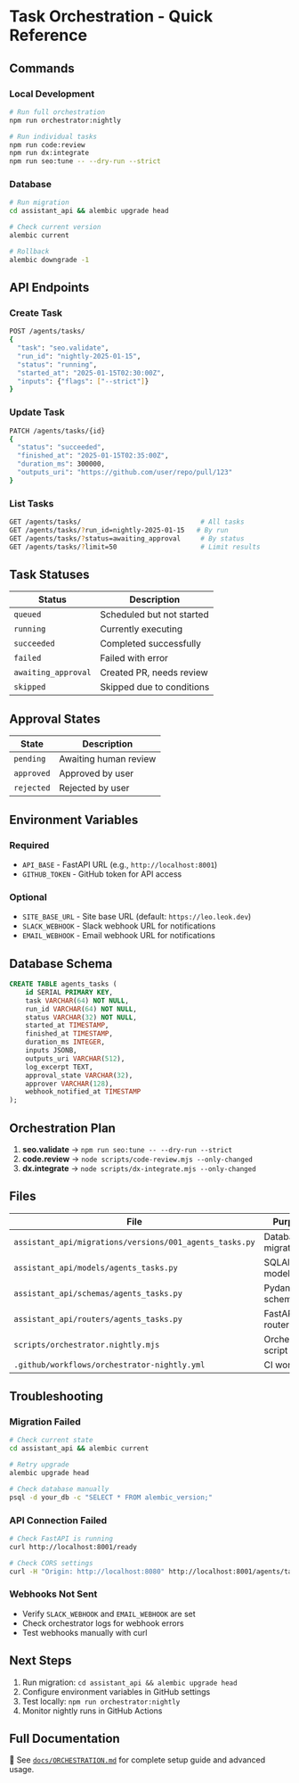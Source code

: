 # Task Orchestration - Quick Reference

## Commands

### Local Development
```bash
# Run full orchestration
npm run orchestrator:nightly

# Run individual tasks
npm run code:review
npm run dx:integrate
npm run seo:tune -- --dry-run --strict
```

### Database
```bash
# Run migration
cd assistant_api && alembic upgrade head

# Check current version
alembic current

# Rollback
alembic downgrade -1
```

## API Endpoints

### Create Task
```bash
POST /agents/tasks/
{
  "task": "seo.validate",
  "run_id": "nightly-2025-01-15",
  "status": "running",
  "started_at": "2025-01-15T02:30:00Z",
  "inputs": {"flags": ["--strict"]}
}
```

### Update Task
```bash
PATCH /agents/tasks/{id}
{
  "status": "succeeded",
  "finished_at": "2025-01-15T02:35:00Z",
  "duration_ms": 300000,
  "outputs_uri": "https://github.com/user/repo/pull/123"
}
```

### List Tasks
```bash
GET /agents/tasks/                              # All tasks
GET /agents/tasks/?run_id=nightly-2025-01-15   # By run
GET /agents/tasks/?status=awaiting_approval     # By status
GET /agents/tasks/?limit=50                     # Limit results
```

## Task Statuses

| Status | Description |
|--------|-------------|
| `queued` | Scheduled but not started |
| `running` | Currently executing |
| `succeeded` | Completed successfully |
| `failed` | Failed with error |
| `awaiting_approval` | Created PR, needs review |
| `skipped` | Skipped due to conditions |

## Approval States

| State | Description |
|-------|-------------|
| `pending` | Awaiting human review |
| `approved` | Approved by user |
| `rejected` | Rejected by user |

## Environment Variables

### Required
- `API_BASE` - FastAPI URL (e.g., `http://localhost:8001`)
- `GITHUB_TOKEN` - GitHub token for API access

### Optional
- `SITE_BASE_URL` - Site base URL (default: `https://leo.leok.dev`)
- `SLACK_WEBHOOK` - Slack webhook URL for notifications
- `EMAIL_WEBHOOK` - Email webhook URL for notifications

## Database Schema

```sql
CREATE TABLE agents_tasks (
    id SERIAL PRIMARY KEY,
    task VARCHAR(64) NOT NULL,
    run_id VARCHAR(64) NOT NULL,
    status VARCHAR(32) NOT NULL,
    started_at TIMESTAMP,
    finished_at TIMESTAMP,
    duration_ms INTEGER,
    inputs JSONB,
    outputs_uri VARCHAR(512),
    log_excerpt TEXT,
    approval_state VARCHAR(32),
    approver VARCHAR(128),
    webhook_notified_at TIMESTAMP
);
```

## Orchestration Plan

1. **seo.validate** → `npm run seo:tune -- --dry-run --strict`
2. **code.review** → `node scripts/code-review.mjs --only-changed`
3. **dx.integrate** → `node scripts/dx-integrate.mjs --only-changed`

## Files

| File | Purpose |
|------|---------|
| `assistant_api/migrations/versions/001_agents_tasks.py` | Database migration |
| `assistant_api/models/agents_tasks.py` | SQLAlchemy model |
| `assistant_api/schemas/agents_tasks.py` | Pydantic schemas |
| `assistant_api/routers/agents_tasks.py` | FastAPI router |
| `scripts/orchestrator.nightly.mjs` | Orchestrator script |
| `.github/workflows/orchestrator-nightly.yml` | CI workflow |

## Troubleshooting

### Migration Failed
```bash
# Check current state
cd assistant_api && alembic current

# Retry upgrade
alembic upgrade head

# Check database manually
psql -d your_db -c "SELECT * FROM alembic_version;"
```

### API Connection Failed
```bash
# Check FastAPI is running
curl http://localhost:8001/ready

# Check CORS settings
curl -H "Origin: http://localhost:8080" http://localhost:8001/agents/tasks/
```

### Webhooks Not Sent
- Verify `SLACK_WEBHOOK` and `EMAIL_WEBHOOK` are set
- Check orchestrator logs for webhook errors
- Test webhooks manually with curl

## Next Steps

1. Run migration: `cd assistant_api && alembic upgrade head`
2. Configure environment variables in GitHub settings
3. Test locally: `npm run orchestrator:nightly`
4. Monitor nightly runs in GitHub Actions

## Full Documentation

📖 See [`docs/ORCHESTRATION.md`](docs/ORCHESTRATION.md) for complete setup guide and advanced usage.
